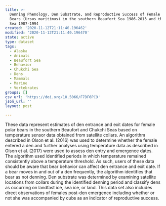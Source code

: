 ```yaml
---
title: >-
  Denning Phenology, Den Substrate, and Reproductive Success of Female Polar
  Bears (Ursus maritimus) in the southern Beaufort Sea 1986-2013 and the Chukchi
  Sea 1987-1994
created: '2020-11-12T21:11:40.196462'
modified: '2020-11-12T21:11:40.196470'
state: active
type: dataset
tags:
  - Alaska
  - Animals
  - Beaufort Sea
  - Behavior
  - Chukchi Sea
  - Dens
  - Mammals
  - Marine
  - Vertebrates
groups: []
csv_url: 'https://doi.org/10.5066/F7DF6PC9'
json_url: ''
layout: post

---
```

These data represent estimates of den entrance and exit dates for female polar bears in the southern Beaufort and Chukchi Seas based on temperature sensor data obtained from satellite collars. An algorithm described in Olson et al. (2016) was used to determine whether the female entered a den and further analyses using temperature data as described in Olson et al. (2017) were used to assess den entry and emergence dates. The algorithm used identified periods in which temperature remained consistently above a temperature threshold. As such, users of these data should be aware that bear behavior can affect den entrance and exit date. If a bear moves in and out of a den frequently, the algorithm identifies that bear as not denning. Den substrate was determined by examining satellite locations from collars during the identified denning period and classify dens as occurring on landfast ice, sea ice, or land. This data set also includes direct observations of females post-den emergence including whether or not she was accompanied by cubs as an indicator of reproductive success.
